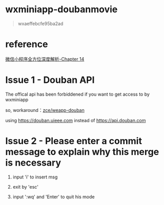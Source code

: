 # wxminiapp-doubanmovie

> wxaeffebcfe95ba2ad

# reference
[微信小程序全方位深度解析-Chapter 14](http://study.163.com/course/courseMain.htm?courseId=1003283028)

# Issue 1 - Douban API

The offical api has been forbiddened if you want to get access to by wxminiapp

so, workaround：[zce/weapp-douban](https://github.com/zce/weapp-douban)

using https://douban.uieee.com instead of https://api.douban.com 

# Issue 2 - Please enter a commit message to explain why this merge is necessary

1. input 'i' to insert msg

2. exit by 'esc'
 
3. input ':wq' and 'Enter' to quit his mode
